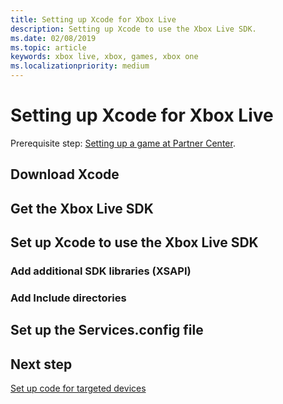 ```yaml
---
title: Setting up Xcode for Xbox Live
description: Setting up Xcode to use the Xbox Live SDK.
ms.date: 02/08/2019
ms.topic: article
keywords: xbox live, xbox, games, xbox one
ms.localizationpriority: medium
---
```

# Setting up Xcode for Xbox Live

Prerequisite step: [Setting up a game at Partner Center](../setup-partner-center.md).


<!--===================================================-->
## Download Xcode



<!--===================================================-->
## Get the Xbox Live SDK



<!--===================================================-->
## Set up Xcode to use the Xbox Live SDK


### Add additional SDK libraries (XSAPI)


### Add Include directories



<!--===================================================-->
## Set up the Services.config file



<!--===================================================-->
## Next step

[Set up code for targeted devices](../setup-targets.md)
